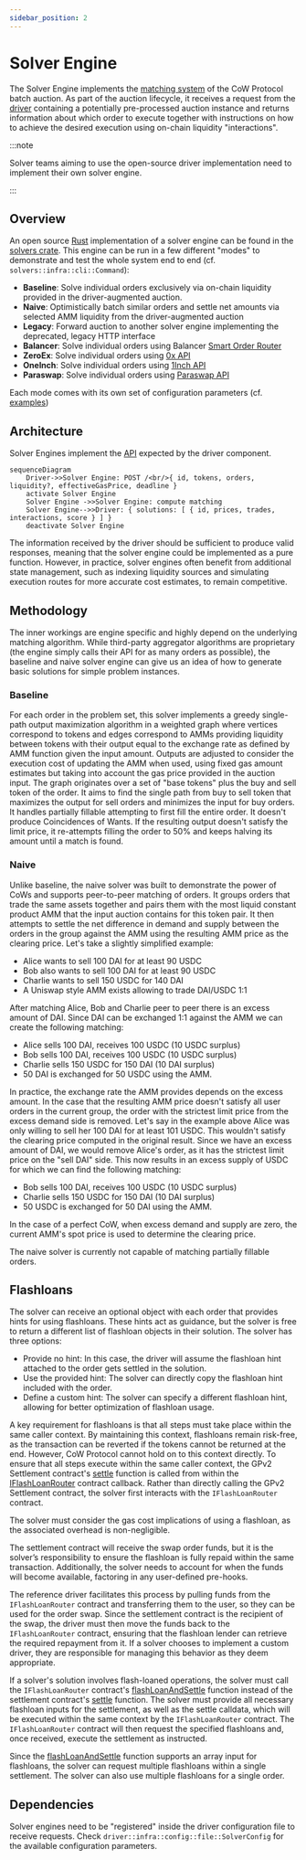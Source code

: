 ```yaml
---
sidebar_position: 2
---
```


# Solver Engine

The Solver Engine implements the [matching system](https://en.wikipedia.org/wiki/Order_matching_system) of the CoW Protocol batch auction.
As part of the auction lifecycle, it receives a request from the [driver](driver) containing a potentially pre-processed auction instance and returns information about which order to execute together with instructions on how to achieve the desired execution using on-chain liquidity "interactions". 

:::note

Solver teams aiming to use the open-source driver implementation need to implement their own solver engine.

:::

## Overview

An open source [Rust](https://www.rust-lang.org/) implementation of a solver engine can be found in the [solvers crate](https://github.com/cowprotocol/services/tree/main/crates/solvers).
This engine can be run in a few different "modes" to demonstrate and test the whole system end to end (cf. `solvers::infra::cli::Command`):

- **Baseline**: Solve individual orders exclusively via on-chain liquidity provided in the driver-augmented auction.
- **Naive**: Optimistically batch similar orders and settle net amounts via selected AMM liquidity from the driver-augmented auction
- **Legacy**: Forward auction to another solver engine implementing the deprecated, legacy HTTP interface
- **Balancer**: Solve individual orders using Balancer [Smart Order Router](https://docs.balancer.fi/sdk/technical-reference/smart-order-router.html)
- **ZeroEx**: Solve individual orders using [0x API](https://0x.org/docs/0x-swap-api/introduction)
- **OneInch**: Solve individual orders using [1Inch API](https://portal.1inch.dev/documentation/swap/introduction)
- **Paraswap**: Solve individual orders using [Paraswap API](https://developers.paraswap.network/api/master)

Each mode comes with its own set of configuration parameters (cf. [examples](https://github.com/cowprotocol/services/tree/main/crates/solvers/config))

## Architecture

Solver Engines implement the [API](../../../reference/apis/solver) expected by the driver component.

```mermaid
sequenceDiagram
    Driver->>Solver Engine: POST /<br/>{ id, tokens, orders, liquidity?, effectiveGasPrice, deadline }
    activate Solver Engine
    Solver Engine ->>Solver Engine: compute matching
    Solver Engine-->>Driver: { solutions: [ { id, prices, trades, interactions, score } ] }
    deactivate Solver Engine
```

The information received by the driver should be sufficient to produce valid responses, meaning that the solver engine could be implemented as a pure function.
However, in practice, solver engines often benefit from additional state management, such as indexing liquidity sources and simulating execution routes for more accurate cost estimates, to remain competitive.

## Methodology

The inner workings are engine specific and highly depend on the underlying matching algorithm.
While third-party aggregator algorithms are proprietary (the engine simply calls their API for as many orders as possible), the baseline and naive solver engine can give us an idea of how to generate basic solutions for simple problem instances. 

### Baseline

For each order in the problem set, this solver implements a greedy single-path output maximization algorithm in a weighted graph where vertices correspond to tokens and edges correspond to AMMs providing liquidity between tokens with their output equal to the exchange rate as defined by AMM function given the input amount.
Outputs are adjusted to consider the execution cost of updating the AMM when used, using fixed gas amount estimates but taking into account the gas price provided in the auction input.
The graph originates over a set of "base tokens" plus the buy and sell token of the order.
It aims to find the single path from buy to sell token that maximizes the output for sell orders and minimizes the input for buy orders.
It handles partially fillable attempting to first fill the entire order.
It doesn't produce Coincidences of Wants.
If the resulting output doesn't satisfy the limit price, it re-attempts filling the order to 50% and keeps halving its amount until a match is found.

### Naive

Unlike baseline, the naive solver was built to demonstrate the power of CoWs and supports peer-to-peer matching of orders.
It groups orders that trade the same assets together and pairs them with the most liquid constant product AMM that the input auction contains for this token pair.
It then attempts to settle the net difference in demand and supply between the orders in the group against the AMM using the resulting AMM price as the clearing price.
Let's take a slightly simplified example:
- Alice wants to sell 100 DAI for at least 90 USDC
- Bob also wants to sell 100 DAI for at least 90 USDC
- Charlie wants to sell 150 USDC for 140 DAI
- A Uniswap style AMM exists allowing to trade DAI/USDC 1:1

After matching Alice, Bob and Charlie peer to peer there is an excess amount of DAI.
Since DAI can be exchanged 1:1 against the AMM we can create the following matching:
- Alice sells 100 DAI, receives 100 USDC (10 USDC surplus)
- Bob sells 100 DAI, receives 100 USDC (10 USDC surplus)
- Charlie sells 150 USDC for 150 DAI (10 DAI surplus)
- 50 DAI is exchanged for 50 USDC using the AMM.

In practice, the exchange rate the AMM provides depends on the excess amount.
In the case that the resulting AMM price doesn't satisfy all user orders in the current group, the order with the strictest limit price from the excess demand side is removed.
Let's say in the example above Alice was only willing to sell her 100 DAI for at least 101 USDC.
This wouldn't satisfy the clearing price computed in the original result.
Since we have an excess amount of DAI, we would remove Alice's order, as it has the strictest limit price on the "sell DAI" side.
This now results in an excess supply of USDC for which we can find the following matching:
- Bob sells 100 DAI, receives 100 USDC (10 USDC surplus)
- Charlie sells 150 USDC for 150 DAI (10 DAI surplus)
- 50 USDC is exchanged for 50 DAI using the AMM.

In the case of a perfect CoW, when excess demand and supply are zero, the current AMM's spot price is used to determine the clearing price.

The naive solver is currently not capable of matching partially fillable orders.

## Flashloans

The solver can receive an optional object with each order that provides hints for using flashloans. These hints act as guidance, but the solver is free to return a different list of flashloan objects in their solution. The solver has three options:

- Provide no hint: In this case, the driver will assume the flashloan hint attached to the order gets settled in the solution.
- Use the provided hint: The solver can directly copy the flashloan hint included with the order.
- Define a custom hint: The solver can specify a different flashloan hint, allowing for better optimization of flashloan usage.

A key requirement for flashloans is that all steps must take place within the same caller context. By maintaining this context, flashloans remain risk-free, as the transaction can be reverted if the tokens cannot be returned at the end. However, CoW Protocol cannot hold on to this context directly. To ensure that all steps execute within the same caller context, the GPv2 Settlement contract's [settle](../../../reference/contracts/core/settlement.md#settle) function is called from within the [IFlashLoanRouter](../../../reference/contracts/periphery/flashloans.md#iflashloanrouter-contract) contract callback. Rather than directly calling the GPv2 Settlement contract, the solver first interacts with the `IFlashLoanRouter` contract.

The solver must consider the gas cost implications of using a flashloan, as the associated overhead is non-negligible.

The settlement contract will receive the swap order funds, but it is the solver’s responsibility to ensure the flashloan is fully repaid within the same transaction. Additionally, the solver needs to account for when the funds will become available, factoring in any user-defined pre-hooks.

The reference driver facilitates this process by pulling funds from the `IFlashLoanRouter` contract and transferring them to the user, so they can be used for the order swap. Since the settlement contract is the recipient of the swap, the driver must then move the funds back to the `IFlashLoanRouter` contract, ensuring that the flashloan lender can retrieve the required repayment from it. If a solver chooses to implement a custom driver, they are responsible for managing this behavior as they deem appropriate.

If a solver's solution involves flash-loaned operations, the solver must call the `IFlashLoanRouter` contract's [flashLoanAndSettle](../../../reference/contracts/periphery/flashloans.md#flashloanandsettle) function instead of the settlement contract's [settle](../../../reference/contracts/core/settlement.md#settle) function. The solver must provide all necessary flashloan inputs for the settlement, as well as the settle calldata, which will be executed within the same context by the `IFlashLoanRouter` contract. The `IFlashLoanRouter` contract will then request the specified flashloans and, once received, execute the settlement as instructed.

Since the [flashLoanAndSettle](../../../reference/contracts/periphery/flashloans.md#flashloanandsettle) function supports an array input for flashloans, the solver can request multiple flashloans within a single settlement. The solver can also use multiple flashloans for a single order.

## Dependencies

Solver engines need to be "registered" inside the driver configuration file to receive requests.
Check `driver::infra::config::file::SolverConfig` for the available configuration parameters.
